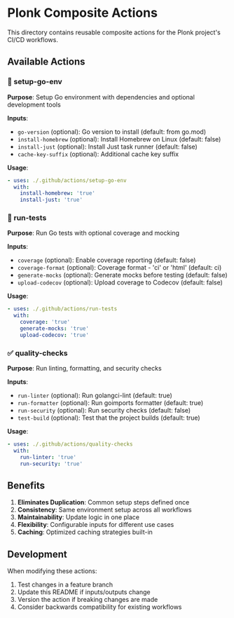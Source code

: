 # Plonk Composite Actions

This directory contains reusable composite actions for the Plonk project's CI/CD workflows.

## Available Actions

### 🔧 setup-go-env
**Purpose**: Setup Go environment with dependencies and optional development tools

**Inputs**:
- `go-version` (optional): Go version to install (default: from go.mod)
- `install-homebrew` (optional): Install Homebrew on Linux (default: false)
- `install-just` (optional): Install Just task runner (default: false)
- `cache-key-suffix` (optional): Additional cache key suffix

**Usage**:
```yaml
- uses: ./.github/actions/setup-go-env
  with:
    install-homebrew: 'true'
    install-just: 'true'
```

### 🧪 run-tests
**Purpose**: Run Go tests with optional coverage and mocking

**Inputs**:
- `coverage` (optional): Enable coverage reporting (default: false)
- `coverage-format` (optional): Coverage format - 'ci' or 'html' (default: ci)
- `generate-mocks` (optional): Generate mocks before testing (default: false)
- `upload-codecov` (optional): Upload coverage to Codecov (default: false)

**Usage**:
```yaml
- uses: ./.github/actions/run-tests
  with:
    coverage: 'true'
    generate-mocks: 'true'
    upload-codecov: 'true'
```

### ✅ quality-checks
**Purpose**: Run linting, formatting, and security checks

**Inputs**:
- `run-linter` (optional): Run golangci-lint (default: true)
- `run-formatter` (optional): Run goimports formatter (default: true)
- `run-security` (optional): Run security checks (default: false)
- `test-build` (optional): Test that the project builds (default: true)

**Usage**:
```yaml
- uses: ./.github/actions/quality-checks
  with:
    run-linter: 'true'
    run-security: 'true'
```

## Benefits

1. **Eliminates Duplication**: Common setup steps defined once
2. **Consistency**: Same environment setup across all workflows
3. **Maintainability**: Update logic in one place
4. **Flexibility**: Configurable inputs for different use cases
5. **Caching**: Optimized caching strategies built-in

## Development

When modifying these actions:

1. Test changes in a feature branch
2. Update this README if inputs/outputs change
3. Version the action if breaking changes are made
4. Consider backwards compatibility for existing workflows
